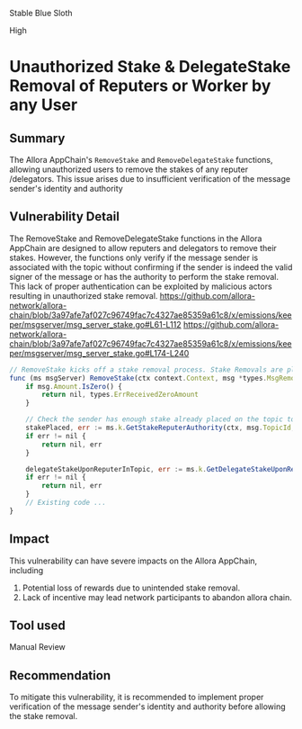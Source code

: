 Stable Blue Sloth

High

# Unauthorized Stake & DelegateStake Removal of Reputers or Worker by any User

## Summary
The Allora AppChain's `RemoveStake` and `RemoveDelegateStake` functions, allowing unauthorized users to remove the stakes of any reputer /delegators. This issue arises due to insufficient verification of the message sender's identity and authority

## Vulnerability Detail
The RemoveStake and RemoveDelegateStake functions in the Allora AppChain are designed to allow reputers and delegators to remove their stakes. However, the functions only verify if the message sender is associated with the topic without confirming if the sender is indeed the valid signer of the message or has the authority to perform the stake removal. This lack of proper authentication can be exploited by malicious actors resulting in unauthorized stake removal.
https://github.com/allora-network/allora-chain/blob/3a97afe7af027c96749fac7c4327ae85359a61c8/x/emissions/keeper/msgserver/msg_server_stake.go#L61-L112
https://github.com/allora-network/allora-chain/blob/3a97afe7af027c96749fac7c4327ae85359a61c8/x/emissions/keeper/msgserver/msg_server_stake.go#L174-L240
```js
// RemoveStake kicks off a stake removal process. Stake Removals are placed into a delayed queue.
func (ms msgServer) RemoveStake(ctx context.Context, msg *types.MsgRemoveStake) (*types.MsgRemoveStakeResponse, error) {
    if msg.Amount.IsZero() {
        return nil, types.ErrReceivedZeroAmount
    }

    // Check the sender has enough stake already placed on the topic to remove the stake
    stakePlaced, err := ms.k.GetStakeReputerAuthority(ctx, msg.TopicId, msg.Sender)
    if err != nil {
        return nil, err
    }

    delegateStakeUponReputerInTopic, err := ms.k.GetDelegateStakeUponReputer(ctx, msg.TopicId, msg.Sender)
    if err != nil {
        return nil, err
    } 
    // Existing code ...
}
```
## Impact
This vulnerability can have severe impacts on the Allora AppChain, including
1. Potential loss of rewards due to unintended stake removal.
2. Lack of incentive may lead network participants to abandon allora chain.

## Tool used
Manual Review

## Recommendation
To mitigate this vulnerability, it is recommended to implement proper verification of the message sender's identity and authority before allowing the stake removal.